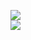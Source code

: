 [![](https://img.shields.io/badge/Made%20With-Github%20Spray-lightgrey.svg?style=for-the-badge&logo=github)](https://github.com/Annihil/github-spray#17265)  
[![](https://i.imgur.com/2DrTn0Z.gif)](https://github.com/Annihil/github-spray)